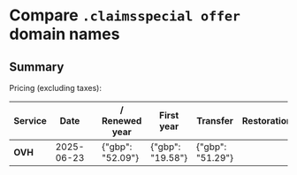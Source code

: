 # Compare `.claimsspecial offer` domain names

## Summary

Pricing (excluding taxes):

| Service | Date |  | / Renewed year | First year | Transfer | Restoration |
|--|--|--|--|--|--|--|
| **OVH** | 2025-06-23 |  | {"gbp": "52.09"} | {"gbp": "19.58"} | {"gbp": "51.29"} |  |
